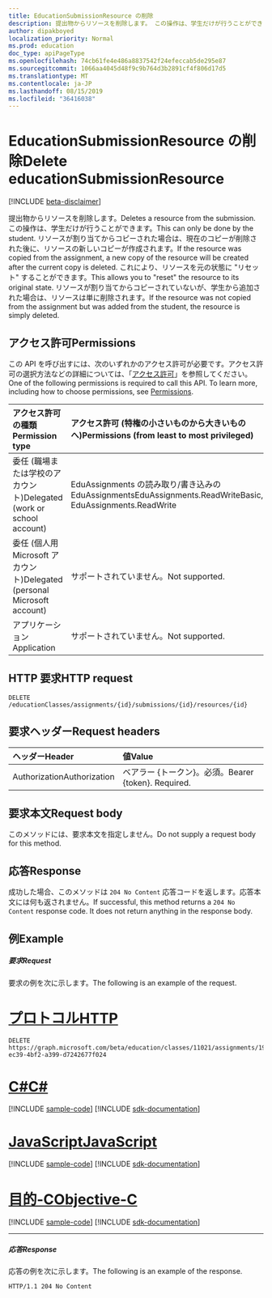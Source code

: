 ```yaml
---
title: EducationSubmissionResource の削除
description: 提出物からリソースを削除します。 この操作は、学生だけが行うことができます。 リソースが割り当てからコピーされた場合は、現在のコピーが削除された後に、リソースの新しいコピーが作成されます。
author: dipakboyed
localization_priority: Normal
ms.prod: education
doc_type: apiPageType
ms.openlocfilehash: 74cb61fe4e486a8837542f24efeccab5de295e87
ms.sourcegitcommit: 1066aa4045d48f9c9b764d3b2891cf4f806d17d5
ms.translationtype: MT
ms.contentlocale: ja-JP
ms.lasthandoff: 08/15/2019
ms.locfileid: "36416038"
---
```

# <a name="delete-educationsubmissionresource"></a><span data-ttu-id="fb4b5-105">EducationSubmissionResource の削除</span><span class="sxs-lookup"><span data-stu-id="fb4b5-105">Delete educationSubmissionResource</span></span>

[!INCLUDE [beta-disclaimer](../../includes/beta-disclaimer.md)]

<span data-ttu-id="fb4b5-106">提出物からリソースを削除します。</span><span class="sxs-lookup"><span data-stu-id="fb4b5-106">Deletes a resource from the submission.</span></span> <span data-ttu-id="fb4b5-107">この操作は、学生だけが行うことができます。</span><span class="sxs-lookup"><span data-stu-id="fb4b5-107">This can only be done by the student.</span></span> <span data-ttu-id="fb4b5-108">リソースが割り当てからコピーされた場合は、現在のコピーが削除された後に、リソースの新しいコピーが作成されます。</span><span class="sxs-lookup"><span data-stu-id="fb4b5-108">If the resource was copied from the assignment, a new copy of the resource will be created after the current copy is deleted.</span></span> <span data-ttu-id="fb4b5-109">これにより、リソースを元の状態に "リセット" することができます。</span><span class="sxs-lookup"><span data-stu-id="fb4b5-109">This allows you to "reset" the resource to its original state.</span></span> <span data-ttu-id="fb4b5-110">リソースが割り当てからコピーされていないが、学生から追加された場合は、リソースは単に削除されます。</span><span class="sxs-lookup"><span data-stu-id="fb4b5-110">If the resource was not copied from the assignment but was added from the student, the resource is simply deleted.</span></span>

## <a name="permissions"></a><span data-ttu-id="fb4b5-111">アクセス許可</span><span class="sxs-lookup"><span data-stu-id="fb4b5-111">Permissions</span></span>
<span data-ttu-id="fb4b5-p103">この API を呼び出すには、次のいずれかのアクセス許可が必要です。アクセス許可の選択方法などの詳細については、「[アクセス許可](/graph/permissions-reference)」を参照してください。</span><span class="sxs-lookup"><span data-stu-id="fb4b5-p103">One of the following permissions is required to call this API. To learn more, including how to choose permissions, see [Permissions](/graph/permissions-reference).</span></span>

|<span data-ttu-id="fb4b5-114">アクセス許可の種類</span><span class="sxs-lookup"><span data-stu-id="fb4b5-114">Permission type</span></span>      | <span data-ttu-id="fb4b5-115">アクセス許可 (特権の小さいものから大きいものへ)</span><span class="sxs-lookup"><span data-stu-id="fb4b5-115">Permissions (from least to most privileged)</span></span>              |
|:--------------------|:---------------------------------------------------------|
|<span data-ttu-id="fb4b5-116">委任 (職場または学校のアカウント)</span><span class="sxs-lookup"><span data-stu-id="fb4b5-116">Delegated (work or school account)</span></span> |  <span data-ttu-id="fb4b5-117">EduAssignments の読み取り/書き込みの EduAssignments</span><span class="sxs-lookup"><span data-stu-id="fb4b5-117">EduAssignments.ReadWriteBasic, EduAssignments.ReadWrite</span></span>  |
|<span data-ttu-id="fb4b5-118">委任 (個人用 Microsoft アカウント)</span><span class="sxs-lookup"><span data-stu-id="fb4b5-118">Delegated (personal Microsoft account)</span></span> |  <span data-ttu-id="fb4b5-119">サポートされていません。</span><span class="sxs-lookup"><span data-stu-id="fb4b5-119">Not supported.</span></span>  |
|<span data-ttu-id="fb4b5-120">アプリケーション</span><span class="sxs-lookup"><span data-stu-id="fb4b5-120">Application</span></span> | <span data-ttu-id="fb4b5-121">サポートされていません。</span><span class="sxs-lookup"><span data-stu-id="fb4b5-121">Not supported.</span></span> | 

## <a name="http-request"></a><span data-ttu-id="fb4b5-122">HTTP 要求</span><span class="sxs-lookup"><span data-stu-id="fb4b5-122">HTTP request</span></span>
<!-- { "blockType": "ignored" } -->
```http
DELETE /educationClasses/assignments/{id}/submissions/{id}/resources/{id}

```
## <a name="request-headers"></a><span data-ttu-id="fb4b5-123">要求ヘッダー</span><span class="sxs-lookup"><span data-stu-id="fb4b5-123">Request headers</span></span>
| <span data-ttu-id="fb4b5-124">ヘッダー</span><span class="sxs-lookup"><span data-stu-id="fb4b5-124">Header</span></span>       | <span data-ttu-id="fb4b5-125">値</span><span class="sxs-lookup"><span data-stu-id="fb4b5-125">Value</span></span> |
|:---------------|:--------|
| <span data-ttu-id="fb4b5-126">Authorization</span><span class="sxs-lookup"><span data-stu-id="fb4b5-126">Authorization</span></span>  | <span data-ttu-id="fb4b5-p104">ベアラー {トークン}。必須。</span><span class="sxs-lookup"><span data-stu-id="fb4b5-p104">Bearer {token}. Required.</span></span>  |

## <a name="request-body"></a><span data-ttu-id="fb4b5-129">要求本文</span><span class="sxs-lookup"><span data-stu-id="fb4b5-129">Request body</span></span>
<span data-ttu-id="fb4b5-130">このメソッドには、要求本文を指定しません。</span><span class="sxs-lookup"><span data-stu-id="fb4b5-130">Do not supply a request body for this method.</span></span>


## <a name="response"></a><span data-ttu-id="fb4b5-131">応答</span><span class="sxs-lookup"><span data-stu-id="fb4b5-131">Response</span></span>
<span data-ttu-id="fb4b5-p105">成功した場合、このメソッドは `204 No Content` 応答コードを返します。応答本文には何も返されません。</span><span class="sxs-lookup"><span data-stu-id="fb4b5-p105">If successful, this method returns a `204 No Content` response code. It does not return anything in the response body.</span></span>

## <a name="example"></a><span data-ttu-id="fb4b5-134">例</span><span class="sxs-lookup"><span data-stu-id="fb4b5-134">Example</span></span>
##### <a name="request"></a><span data-ttu-id="fb4b5-135">要求</span><span class="sxs-lookup"><span data-stu-id="fb4b5-135">Request</span></span>
<span data-ttu-id="fb4b5-136">要求の例を次に示します。</span><span class="sxs-lookup"><span data-stu-id="fb4b5-136">The following is an example of the request.</span></span>

# <a name="httptabhttp"></a>[<span data-ttu-id="fb4b5-137">プロトコル</span><span class="sxs-lookup"><span data-stu-id="fb4b5-137">HTTP</span></span>](#tab/http)
<!-- {
  "blockType": "request",
  "name": "delete_educationsubmissionresource"
}-->
```http
DELETE https://graph.microsoft.com/beta/education/classes/11021/assignments/19002/submissions/850f51b7/resources/f2387c3b-ec39-4bf2-a399-d7242677f024
```
# <a name="ctabcsharp"></a>[<span data-ttu-id="fb4b5-138">C#</span><span class="sxs-lookup"><span data-stu-id="fb4b5-138">C#</span></span>](#tab/csharp)
[!INCLUDE [sample-code](../includes/snippets/csharp/delete-educationsubmissionresource-csharp-snippets.md)]
[!INCLUDE [sdk-documentation](../includes/snippets/snippets-sdk-documentation-link.md)]

# <a name="javascripttabjavascript"></a>[<span data-ttu-id="fb4b5-139">JavaScript</span><span class="sxs-lookup"><span data-stu-id="fb4b5-139">JavaScript</span></span>](#tab/javascript)
[!INCLUDE [sample-code](../includes/snippets/javascript/delete-educationsubmissionresource-javascript-snippets.md)]
[!INCLUDE [sdk-documentation](../includes/snippets/snippets-sdk-documentation-link.md)]

# <a name="objective-ctabobjc"></a>[<span data-ttu-id="fb4b5-140">目的-C</span><span class="sxs-lookup"><span data-stu-id="fb4b5-140">Objective-C</span></span>](#tab/objc)
[!INCLUDE [sample-code](../includes/snippets/objc/delete-educationsubmissionresource-objc-snippets.md)]
[!INCLUDE [sdk-documentation](../includes/snippets/snippets-sdk-documentation-link.md)]

---

##### <a name="response"></a><span data-ttu-id="fb4b5-141">応答</span><span class="sxs-lookup"><span data-stu-id="fb4b5-141">Response</span></span>
<span data-ttu-id="fb4b5-142">応答の例を次に示します。</span><span class="sxs-lookup"><span data-stu-id="fb4b5-142">The following is an example of the response.</span></span> 

<!-- {
  "blockType": "response",
  "truncated": true
} -->
```http
HTTP/1.1 204 No Content
```

<!-- uuid: 8fcb5dbc-d5aa-4681-8e31-b001d5168d79
2015-10-25 14:57:30 UTC -->
<!--
{
  "type": "#page.annotation",
  "description": "Delete educationSubmissionResource",
  "keywords": "",
  "section": "documentation",
  "tocPath": "",
  "suppressions": [
  ]
}
-->
